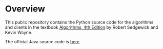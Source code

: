 # Overview
This public repository contains the Python source code for the algorithms and clients in the textbook [Algorithms, 4th Edition](https://www.amazon.com/gp/product/032157351X/ref=as_li_qf_sp_asin_il_tl?ie=UTF8&tag=algs4-20&linkCode=as2&camp=1789&creative=9325&creativeASIN=032157351X) by Robert Sedgewick and Kevin Wayne.

The official Java source code is [here](https://github.com/kevin-wayne/algs4).
